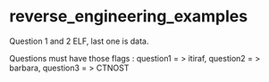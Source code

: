 # reverse_engineering_examples
Question 1 and 2 ELF, last one is data. 


Questions must have those flags  :  question1 = > itiraf,
                                    question2 = > barbara,
                                    question3 = > CTNOST 
              
              
